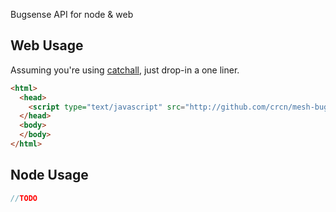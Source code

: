 Bugsense API for node & web

## Web Usage

Assuming you're using [catchall](/crcn/catchall), just drop-in a one liner.

```html
<html>
  <head>
    <script type="text/javascript" src="http://github.com/crcn/mesh-bugsense?apiKey=[KEY_HERE]"></script>
  </head>
  <body>
  </body>
</html>
```

## Node Usage

```javascript
//TODO
```
